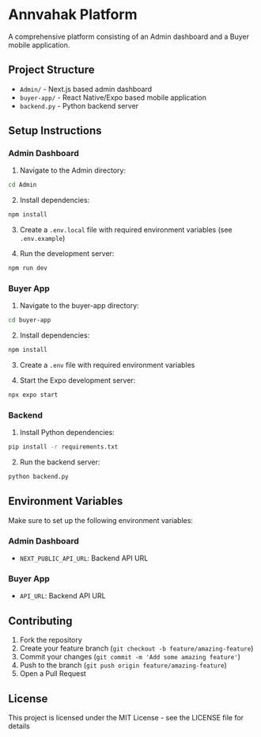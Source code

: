 # Annvahak Platform

A comprehensive platform consisting of an Admin dashboard and a Buyer mobile application.

## Project Structure

- `Admin/` - Next.js based admin dashboard
- `buyer-app/` - React Native/Expo based mobile application
- `backend.py` - Python backend server

## Setup Instructions

### Admin Dashboard

1. Navigate to the Admin directory:
```bash
cd Admin
```

2. Install dependencies:
```bash
npm install
```

3. Create a `.env.local` file with required environment variables (see `.env.example`)

4. Run the development server:
```bash
npm run dev
```

### Buyer App

1. Navigate to the buyer-app directory:
```bash
cd buyer-app
```

2. Install dependencies:
```bash
npm install
```

3. Create a `.env` file with required environment variables

4. Start the Expo development server:
```bash
npx expo start
```

### Backend

1. Install Python dependencies:
```bash
pip install -r requirements.txt
```

2. Run the backend server:
```bash
python backend.py
```

## Environment Variables

Make sure to set up the following environment variables:

### Admin Dashboard
- `NEXT_PUBLIC_API_URL`: Backend API URL

### Buyer App
- `API_URL`: Backend API URL

## Contributing

1. Fork the repository
2. Create your feature branch (`git checkout -b feature/amazing-feature`)
3. Commit your changes (`git commit -m 'Add some amazing feature'`)
4. Push to the branch (`git push origin feature/amazing-feature`)
5. Open a Pull Request

## License

This project is licensed under the MIT License - see the LICENSE file for details 
